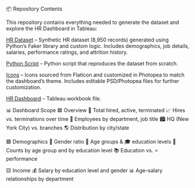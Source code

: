 📦 Repository Contents

This repository contains everything needed to generate the dataset and explore the HR Dashboard in Tableau:

[HR Dataset](./HumanResources.csv) – Synthetic HR dataset (8,950 records) generated using Python’s Faker library and custom logic. Includes demographics, job details, salaries, performance ratings, and attrition history.

[Python Script](./generate_hr_data.py) – Python script that reproduces the dataset from scratch.

[Icons](./images.zip) – Icons sourced from Flaticon and customized in Photopea to match the dashboard’s theme. Includes editable PSD/Photopea files for further customization.

[HR Dashboard](./HR_Dashboard.twbx) – Tableau workbook file. 

📊 Dashboard Scope
  🟦 Overview
  👥 Total hired, active, terminated
  📈 Hires vs. terminations over time
  🏢 Employees by department, job title
  🏙️ HQ (New York City) vs. branches
  🌎 Distribution by city/state

🟩 Demographics
  🚻 Gender ratio
  🎂 Age groups & 🎓 education levels
  🔢 Counts by age group and by education level
  📚 Education vs. ⭐ performance

🟨 Income
  💰 Salary by education level and gender
  📊 Age–salary relationships by department
